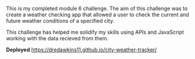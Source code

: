 This is my completed module 6 challenge. The aim of this challenge was to create a weather checking app that allowed a user to check the current and future weather conditions of a specified city. 

This challenge has helped me solidify my skills using APIs and JavaScript working with the data recieved from them.

**Deployed**
https://dredawkins11.github.io/city-weather-tracker/
